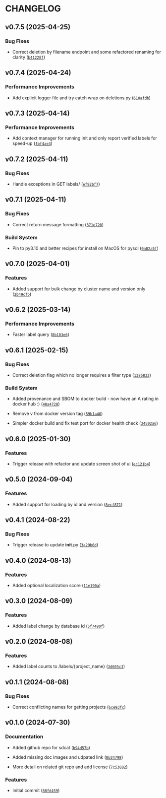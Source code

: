 # CHANGELOG


## v0.7.5 (2025-04-25)

### Bug Fixes

- Correct deletion by filename endpoint and some refactored renaming for clarity
  ([`b41228f`](https://github.com/mbari-org/fastapi-tator/commit/b41228f4d4b9fdb35b389b3bd7dc194084ddb943))


## v0.7.4 (2025-04-24)

### Performance Improvements

- Add explicit logger file and try catch wrap on deletions.py
  ([`610afdb`](https://github.com/mbari-org/fastapi-tator/commit/610afdb4a00f5968401ee5b7c043e63c8e692d60))


## v0.7.3 (2025-04-14)

### Performance Improvements

- Add context manager for running init and only report verified labels for speed-up
  ([`fbf4ae3`](https://github.com/mbari-org/fastapi-tator/commit/fbf4ae392a7bb223cd58a42ddcfdadc601467064))


## v0.7.2 (2025-04-11)

### Bug Fixes

- Handle exceptions in GET labels/<project>
  ([`ef92bf7`](https://github.com/mbari-org/fastapi-tator/commit/ef92bf75996241c20a85380eb9862674435a0ba0))


## v0.7.1 (2025-04-11)

### Bug Fixes

- Correct return message formatting
  ([`371e728`](https://github.com/mbari-org/fastapi-tator/commit/371e728bb85065e8099a31f3af4732d11d08ccdb))

### Build System

- Pin to py3.10 and better recipes for install on MacOS for pysql
  ([`0a02a5f`](https://github.com/mbari-org/fastapi-tator/commit/0a02a5fabab4fb25f568707665579bd1da325eb7))


## v0.7.0 (2025-04-01)

### Features

- Added support for bulk change by cluster name and version only
  ([`2b49cfb`](https://github.com/mbari-org/fastapi-tator/commit/2b49cfb5f9cf4ed0a326effb9cdadf362732897d))


## v0.6.2 (2025-03-14)

### Performance Improvements

- Faster label query
  ([`8b183e6`](https://github.com/mbari-org/fastapi-tator/commit/8b183e67e12eecb8a6371453e6ede6d6bbd58648))


## v0.6.1 (2025-02-15)

### Bug Fixes

- Correct deletion flag which no longer requires a filter type
  ([`1385832`](https://github.com/mbari-org/fastapi-tator/commit/1385832d6fc8e19d32bd5b9f204e36e1324de9b4))

### Build System

- Added provenance and SBOM to docker build - now have an A rating in docker hub :)
  ([`48a4728`](https://github.com/mbari-org/fastapi-tator/commit/48a4728edd31d87b1cf2c803cc9a41036b6d5914))

- Remove v from docker version tag
  ([`59b1a40`](https://github.com/mbari-org/fastapi-tator/commit/59b1a40f1f9aeefea3266e90b8461db30ca9faa7))

- Simpler docker build and fix test port for docker health check
  ([`34502a6`](https://github.com/mbari-org/fastapi-tator/commit/34502a63b42c578478f3d95b7072953a52df27ec))


## v0.6.0 (2025-01-30)

### Features

- Trigger release with refactor and update screen shot of ui
  ([`ec121b4`](https://github.com/mbari-org/fastapi-tator/commit/ec121b48b06dc18a7674c24fa801f448dce72b49))


## v0.5.0 (2024-09-04)

### Features

- Added support for loading by id and version
  ([`8ecf871`](https://github.com/mbari-org/fastapi-tator/commit/8ecf871ce34a3d5c0a0c28764d2eb7778625ee07))


## v0.4.1 (2024-08-22)

### Bug Fixes

- Trigger release to update __init__.py
  ([`3a29b6d`](https://github.com/mbari-org/fastapi-tator/commit/3a29b6d1c9be805d9ca65feca84b7f467ed5d5e3))


## v0.4.0 (2024-08-13)

### Features

- Added optional localization score
  ([`11e190a`](https://github.com/mbari-org/fastapi-tator/commit/11e190a4ed91e09e0723d1a3b42ed51460e940b6))


## v0.3.0 (2024-08-09)

### Features

- Added label change by database id
  ([`5f7480f`](https://github.com/mbari-org/fastapi-tator/commit/5f7480f66d12b94811a064131ccd4152ac722b12))


## v0.2.0 (2024-08-08)

### Features

- Added label counts to /labels/{project_name}
  ([`3d605c3`](https://github.com/mbari-org/fastapi-tator/commit/3d605c3767b961967da58ad2861d919f6e4c5b6e))


## v0.1.1 (2024-08-08)

### Bug Fixes

- Correct conflicting names for getting projects
  ([`6ce93fc`](https://github.com/mbari-org/fastapi-tator/commit/6ce93fc03bf37b93e1ae3aca6c548cf095656562))


## v0.1.0 (2024-07-30)

### Documentation

- Added github repo for sdcat
  ([`b94d57b`](https://github.com/mbari-org/fastapi-tator/commit/b94d57b2224ac46d416e442a54d8e68dd7274063))

- Added missing doc images and udpated link
  ([`8b24798`](https://github.com/mbari-org/fastapi-tator/commit/8b24798372c874837902c1e2e27055c16c9072f4))

- More detail on related git repo and add license
  ([`7c53882`](https://github.com/mbari-org/fastapi-tator/commit/7c538829fd2c327a38379d552fda9fd1a6768d94))

### Features

- Initial commit
  ([`80fd459`](https://github.com/mbari-org/fastapi-tator/commit/80fd4594dc340a4d5423fbf6dc95c841b1c0c28e))
